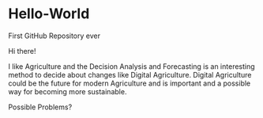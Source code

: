 # Hello-World
First GitHub Repository ever

Hi there!

I like Agriculture and the Decision Analysis and Forecasting is an interesting method to decide about changes like Digital Agriculture.
Digital Agriculture could be the future for modern Agriculture and is important and a possible way for becoming more sustainable.

Possible Problems?
